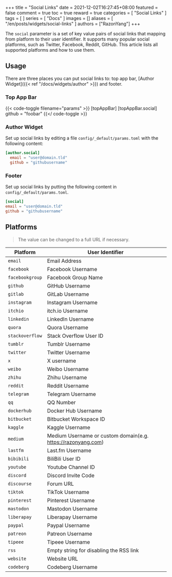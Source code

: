 +++
title = "Social Links"
date = 2021-12-02T16:27:45+08:00
featured = false
comment = true
toc = true
reward = true
categories = [
  "Social Links"
]
tags = [
]
series = [
  "Docs"
]
images = []
aliases = [
  "/en/posts/widgets/social-links"
]
authors = ["RazonYang"]
+++

The `social` parameter is a set of key value pairs of social links that mapping from platform to their user identifier.
It supports many popular social platforms, such as Twitter, Facebook, Reddit, GitHub.
This article lists all supported platforms and how to use them.

<!--more-->

## Usage

There are three places you can put social links to: top app bar, [Author Widget]({{< ref "/docs/widgets/author" >}}) and footer.

### Top App Bar

{{< code-toggle filename="params" >}}
[topAppBar]
  [topAppBar.social]
    github = "foobar"
{{</ code-toggle >}}

### Author Widget

Set up social links by editing a file `config/_default/params.toml` with the following content:

```toml
[author.social]
  email = "user@domain.tld"
  github = "githubusername"
```

### Footer

Set up social links by putting the following content in `config/_default/params.toml`.

```toml
[social]
email = "user@domain.tld"
github = "githubusername"
```

## Platforms

> The value can be changed to a full URL if necessary.

| Platform | User Identifier |
|---|---|
| `email` | Email Address |
| `facebook` | Facebook Username |
| `facebookgroup` | Facebook Group Name |
| `github` | GitHub Username |
| `gitlab` | GitLab Username |
| `instagram` | Instagram Username |
| `itchio` | itch.io Username |
| `linkedin` | LinkedIn Username |
| `quora` | Quora Username |
| `stackoverflow` | Stack Overflow User ID |
| `tumblr` | Tumblr Username |
| `twitter` | Twitter Username |
| `x` | X username |
| `weibo` | Weibo Username |
| `zhihu` | Zhihu Username |
| `reddit` | Reddit Username |
| `telegram` | Telegram Username |
| `qq` | QQ Number |
| `dockerhub` | Docker Hub Username |
| `bitbucket` | Bitbucket Workspace ID |
| `kaggle` | Kaggle Username |
| `medium` | Medium Username or custom domain(e.g. https://razonyang.com) |
| `lastfm` | Last.fm Username |
| `bibibili` | BiliBili User ID |
| `youtube` | Youtube Channel ID |
| `discord` | Discord Invite Code |
| `discourse` | Forum URL |
| `tiktok` | TikTok Username |
| `pinterest` | Pinterest Username |
| `mastodon` | Mastodon Username |
| `liberapay` | Liberapay Username |
| `paypal` | Paypal Username |
| `patreon` | Patreon Username |
| `tipeee` | Tipeee Username |
| `rss` | Empty string for disabling the RSS link |
| `website` | Website URL |
| `codeberg` | Codeberg Username |
